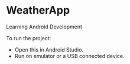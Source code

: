 # WeatherApp
Learning Android Development

To run the project:
- Open this in Android Studio.
- Run on emulator or a USB connected device.
